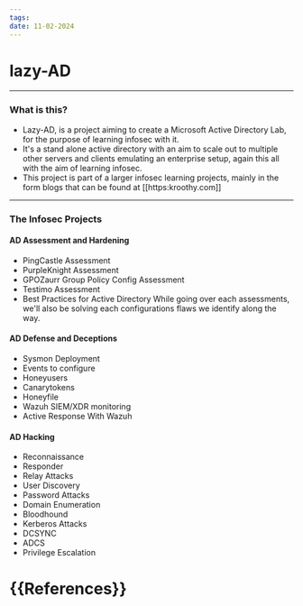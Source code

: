 ```yaml
---
tags: 
date: 11-02-2024
---
```


# lazy-AD

---
### What is this?
- Lazy-AD, is a project aiming to create a Microsoft Active Directory Lab, for the purpose of learning infosec with it.
- It's a stand alone active directory with an aim to scale out to multiple other servers and clients emulating an enterprise setup, again this all with the aim of learning infosec.
- This project is part of a larger infosec learning projects, mainly in the form blogs that can be found at [[https:kroothy.com]]
---

### The Infosec Projects
#### AD Assessment and Hardening ####
- PingCastle Assessment
- PurpleKnight Assessment
- GPOZaurr Group Policy Config Assessment
- Testimo Assessment
- Best Practices for Active Directory
While going over each assessments, we'll also be solving each configurations flaws we identify along the way.
#### AD Defense and Deceptions ####
- Sysmon Deployment
- Events to configure
- Honeyusers
- Canarytokens
- Honeyfile
- Wazuh SIEM/XDR monitoring
- Active Response With Wazuh
#### AD Hacking ####
- Reconnaissance 
- Responder
- Relay Attacks
- User Discovery
- Password Attacks
- Domain Enumeration
- Bloodhound
- Kerberos Attacks
- DCSYNC
- ADCS
- Privilege Escalation
# {{References}}

